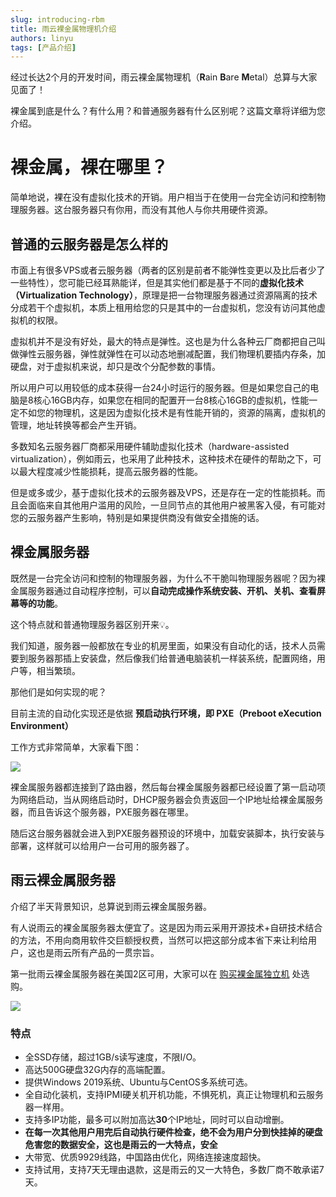 ```yaml
---
slug: introducing-rbm
title: 雨云裸金属物理机介绍
authors: linyu
tags: [产品介绍]
---
```


经过长达2个月的开发时间，雨云裸金属物理机（**R**ain **B**are **M**etal）总算与大家见面了！

裸金属到底是什么？有什么用？和普通服务器有什么区别呢？这篇文章将详细为您介绍。

<!--truncate-->
# 裸金属，裸在哪里？
简单地说，裸在没有虚拟化技术的开销。用户相当于在使用一台完全访问和控制物理服务器。这台服务器只有你用，而没有其他人与你共用硬件资源。

## 普通的云服务器是怎么样的
市面上有很多VPS或者云服务器（两者的区别是前者不能弹性变更以及比后者少了一些特性），您可能已经耳熟能详，但是其实他们都是基于不同的**虚拟化技术（Virtualization Technology）**，原理是把一台物理服务器通过资源隔离的技术分成若干个虚拟机，本质上租用给您的只是其中的一台虚拟机，您没有访问其他虚拟机的权限。

虚拟机并不是没有好处，最大的特点是弹性。这也是为什么各种云厂商都把自己叫做弹性云服务器，弹性就弹性在可以动态地删减配置，我们物理机要插内存条，加硬盘，对于虚拟机来说，却只是改个分配参数的事情。

所以用户可以用较低的成本获得一台24小时运行的服务器。但是如果您自己的电脑是8核心16GB内存，如果您在相同的配置开一台8核心16GB的虚拟机，性能一定不如您的物理机，这是因为虚拟化技术是有性能开销的，资源的隔离，虚拟机的管理，地址转换等都会产生开销。

多数知名云服务器厂商都采用硬件辅助虚拟化技术（hardware-assisted virtualization），例如雨云，也采用了此种技术，这种技术在硬件的帮助之下，可以最大程度减少性能损耗，提高云服务器的性能。

但是或多或少，基于虚拟化技术的云服务器及VPS，还是存在一定的性能损耗。而且会面临来自其他用户滥用的风险，一旦同节点的其他用户被黑客入侵，有可能对您的云服务器产生影响，特别是如果提供商没有做安全措施的话。

## 裸金属服务器
既然是一台完全访问和控制的物理服务器，为什么不干脆叫物理服务器呢？因为裸金属服务器通过自动程序控制，可以**自动完成操作系统安装、开机、关机、查看屏幕等的功能**。

这个特点就和普通物理服务器区别开来💡。

我们知道，服务器一般都放在专业的机房里面，如果没有自动化的话，技术人员需要到服务器那插上安装盘，然后像我们给普通电脑装机一样装系统，配置网络，用户等，相当繁琐。

那他们是如何实现的呢？

目前主流的自动化实现还是依据 **预启动执行环境，即 PXE（Preboot eXecution Environment）**

工作方式非常简单，大家看下图：

![](https://cn-sy1.rains3.com/rainyun-assets/pic/2023/12/20231211103203_b798abe6e1b1318ee36b0dcb3fb9e4d3.png)

裸金属服务器都连接到了路由器，然后每台裸金属服务器都已经设置了第一启动项为网络启动，当从网络启动时，DHCP服务器会负责返回一个IP地址给裸金属服务器，而且告诉这个服务器，PXE服务器在哪里。

随后这台服务器就会进入到PXE服务器预设的环境中，加载安装脚本，执行安装与部署，这样就可以给用户一台可用的服务器了。

## 雨云裸金属服务器

介绍了半天背景知识，总算说到雨云裸金属服务器。

有人说雨云的裸金属服务器太便宜了。这是因为雨云采用开源技术+自研技术结合的方法，不用向商用软件交巨额授权费，当然可以把这部分成本省下来让利给用户，这也是雨云所有产品的一贯宗旨。

第一批雨云裸金属服务器在美国2区可用，大家可以在 [购买裸金属独立机] 处选购。

![](https://cn-sy1.rains3.com/rainyun-assets/pic/2023/12/20231211103203_49cc2e9f6ab373ff703c7dc06885c873.png)

### 特点
+ 全SSD存储，超过1GB/s读写速度，不限I/O。
+ 高达500G硬盘32G内存的高端配置。
+ 提供Windows 2019系统、Ubuntu与CentOS多系统可选。
+ 全自动化装机，支持IPMI硬关机开机功能，不惧死机，真正让物理机和云服务器一样用。
+ 支持多IP功能，最多可以附加高达**30**个IP地址，同时可以自动增删。
+ **在每一次其他用户用完后自动执行硬件检查，绝不会为用户分到快挂掉的硬盘危害您的数据安全，这也是雨云的一大特点，安全**
+ 大带宽、优质9929线路，中国路由优化，网络连接速度超快。
+ 支持试用，支持7天无理由退款，这是雨云的又一大特色，多数厂商不敢承诺7天。

[购买裸金属独立机]: https://app.rainyun.cc/apps/rbm/buy




